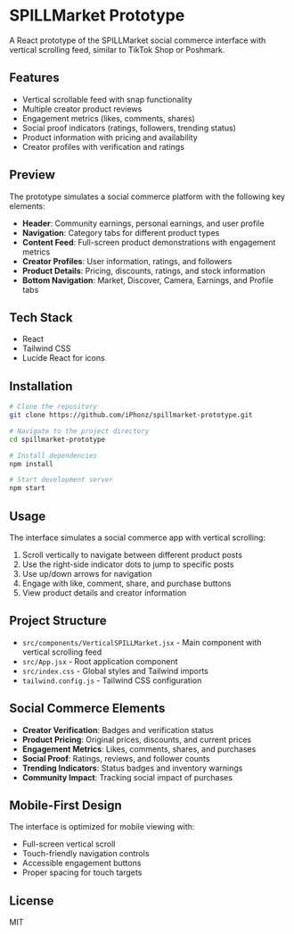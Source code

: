 # SPILLMarket Prototype

A React prototype of the SPILLMarket social commerce interface with vertical scrolling feed, similar to TikTok Shop or Poshmark.

## Features

- Vertical scrollable feed with snap functionality
- Multiple creator product reviews
- Engagement metrics (likes, comments, shares)
- Social proof indicators (ratings, followers, trending status)
- Product information with pricing and availability
- Creator profiles with verification and ratings

## Preview

The prototype simulates a social commerce platform with the following key elements:

- **Header**: Community earnings, personal earnings, and user profile
- **Navigation**: Category tabs for different product types
- **Content Feed**: Full-screen product demonstrations with engagement metrics
- **Creator Profiles**: User information, ratings, and followers
- **Product Details**: Pricing, discounts, ratings, and stock information
- **Bottom Navigation**: Market, Discover, Camera, Earnings, and Profile tabs

## Tech Stack

- React
- Tailwind CSS
- Lucide React for icons

## Installation

```bash
# Clone the repository
git clone https://github.com/iPhonz/spillmarket-prototype.git

# Navigate to the project directory
cd spillmarket-prototype

# Install dependencies
npm install

# Start development server
npm start
```

## Usage

The interface simulates a social commerce app with vertical scrolling:

1. Scroll vertically to navigate between different product posts
2. Use the right-side indicator dots to jump to specific posts
3. Use up/down arrows for navigation
4. Engage with like, comment, share, and purchase buttons
5. View product details and creator information

## Project Structure

- `src/components/VerticalSPILLMarket.jsx` - Main component with vertical scrolling feed
- `src/App.jsx` - Root application component
- `src/index.css` - Global styles and Tailwind imports
- `tailwind.config.js` - Tailwind CSS configuration

## Social Commerce Elements

- **Creator Verification**: Badges and verification status
- **Product Pricing**: Original prices, discounts, and current prices
- **Engagement Metrics**: Likes, comments, shares, and purchases
- **Social Proof**: Ratings, reviews, and follower counts
- **Trending Indicators**: Status badges and inventory warnings
- **Community Impact**: Tracking social impact of purchases

## Mobile-First Design

The interface is optimized for mobile viewing with:

- Full-screen vertical scroll
- Touch-friendly navigation controls
- Accessible engagement buttons
- Proper spacing for touch targets

## License

MIT
